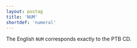 ```yaml
---
layout: postag
title: 'NUM'
shortdef: 'numeral'
---
```


The English `NUM` corresponds exactly to the PTB CD.
<!-- Interlanguage links updated So kvě 14 19:01:51 CEST 2022 -->
